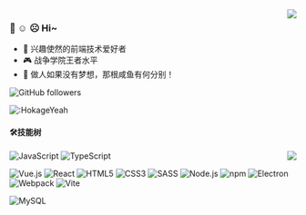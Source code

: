 <img align="right" src="https://bad-apple-github-readme.vercel.app/api?show_bg=1&username=HokageYeah&theme=vue" />
<!-- ☺️ ☹️ -->

<!--
**HokageYeah/HokageYeah** is a ✨ _special_ ✨ repository because its `README.md` (this file) appears on your GitHub profile.

Here are some ideas to get you started:

- 🔭 I’m currently working on ...
- 🌱 I’m currently learning ...
- 👯 I’m looking to collaborate on ...
- 🤔 I’m looking for help with ...
- 💬 Ask me about ...
- 📫 How to reach me: ...
- 😄 Pronouns: ...
- ⚡ Fun fact: ...
-->
<!-- ## HokegeYeah的GitHub提交次数
 >做人如果没有梦想，那根咸鱼有何分别！
 
![GithubStats](https://github-readme-stats.vercel.app/api?username=HokageYeah&show_icons=true&theme=dark&count_private=true)

## HokegeYeah的语言数据

![Most Used Languages](https://github-readme-stats.vercel.app/api/top-langs/?username=HokageYeah&theme=dark&layout=compact)
 >大声道 -->
### 🤗 ☺️ ☹️ Hi~

- 🎈 兴趣使然的前端技术爱好者
- 🎮 战争学院王者水平
- 🤔 做人如果没有梦想，那根咸鱼有何分别！

<img alt="GitHub followers" src ="https://img.shields.io/github/followers/HokageYeah?style=social" />

![:HokageYeah](https://api.moedog.org/count/@HokageYeah?theme=galbooru)

#### 🛠️技能树

<img align="right" src="https://github-profile-trophy.vercel.app/?username=HokageYeah&theme=flat&title=Stars,Followers,Commit,MultiLanguage&margin-w=5&row=2&column=2">

![JavaScript](https://img.shields.io/badge/JavaScript-%23323330.svg?logo=javascript&logoColor=%23F7DF1E&style=flat-square)
![TypeScript](https://img.shields.io/badge/TypeScript-%23007acc.svg?logo=typescript&logoColor=white&style=flat-square)

<img src="https://img.shields.io/badge/Vue.js-%2335495e.svg?logo=Vue.js&logoColor=%234fc08d&style=flat-square" alt="Vue.js" /> <img src="https://img.shields.io/badge/React-%2320232a.svg?logo=React&logoColor=%2361dafb&style=flat-square" alt="React" /> <img src="https://img.shields.io/badge/Html5-%23e34f26.svg?logo=html5&logoColor=white&style=flat-square" alt="HTML5" /> <img src="https://img.shields.io/badge/CSS3-%231572b6.svg?logo=css3&logoColor=white&style=flat-square" alt="CSS3" /> <img src="https://img.shields.io/badge/Sass-%23CC6699.svg?logo=sass&logoColor=white&style=flat-square" alt="SASS" /> <img src="https://img.shields.io/badge/Node.js-%2343853d.svg?logo=node.js&logoColor=white&style=flat-square" alt="Node.js" /> <img src="https://img.shields.io/badge/NPM-%23cb0000.svg?logo=npm&logoColor=white&style=flat-square" alt="npm" /> <img src="https://img.shields.io/badge/Electron-%231572b6.svg?logo=Electron&logoColor=white&style=flat-square" alt="Electron">  <img src="https://img.shields.io/badge/Webpack-%231e72b3.svg?logo=Webpack&logoColor=white&style=flat-square" alt="Webpack" /> <img src="https://img.shields.io/badge/-Vite-%23646CFF?style=flat-square&logo=vite&logoColor=ffffff" alt="Vite" >
<!-- <img src="https://img.shields.io/badge/Rollup-%23EC4A3F.svg?logo=rollup.js&logoColor=white&style=flat-square" alt="Rollup" >  -->

<img src="https://img.shields.io/badge/MySQL-%234479a1.svg?logo=MySQL&logoColor=white&style=flat-square" alt="MySQL" />
<!-- <img src="https://img.shields.io/badge/Mongodb-%234ea94b.svg?logo=Mongodb&logoColor=white&style=flat-square" alt="MongoDB" /> -->
